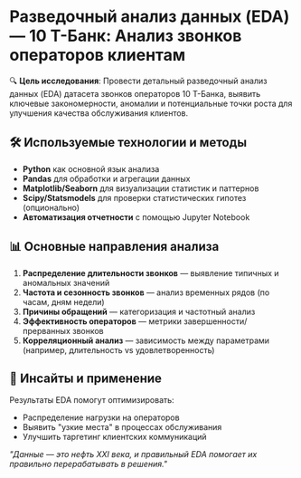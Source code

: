 # Разведочный анализ данных (EDA) — 10 Т-Банк: Анализ звонков операторов клиентам  

🔍 **Цель исследования**: Провести детальный разведочный анализ данных (EDA) датасета звонков операторов 10 Т-Банка, выявить ключевые закономерности, аномалии и потенциальные точки роста для улучшения качества обслуживания клиентов.  

## 🛠 Используемые технологии и методы  
- **Python** как основной язык анализа  
- **Pandas** для обработки и агрегации данных  
- **Matplotlib/Seaborn** для визуализации статистик и паттернов  
- **Scipy/Statsmodels** для проверки статистических гипотез (опционально)  
- **Автоматизация отчетности** с помощью Jupyter Notebook  

## 📊 Основные направления анализа  
1. **Распределение длительности звонков** — выявление типичных и аномальных значений  
2. **Частота и сезонность звонков** — анализ временных рядов (по часам, дням недели)  
3. **Причины обращений** — категоризация и частотный анализ  
4. **Эффективность операторов** — метрики завершенности/прерванных звонков  
5. **Корреляционный анализ** — зависимость между параметрами (например, длительность vs удовлетворенность)  

## 🚀 Инсайты и применение  
Результаты EDA помогут оптимизировать:  
- Распределение нагрузки на операторов  
- Выявить "узкие места" в процессах обслуживания  
- Улучшить таргетинг клиентских коммуникаций  

*"Данные — это нефть XXI века, и правильный EDA помогает их правильно перерабатывать в решения."*